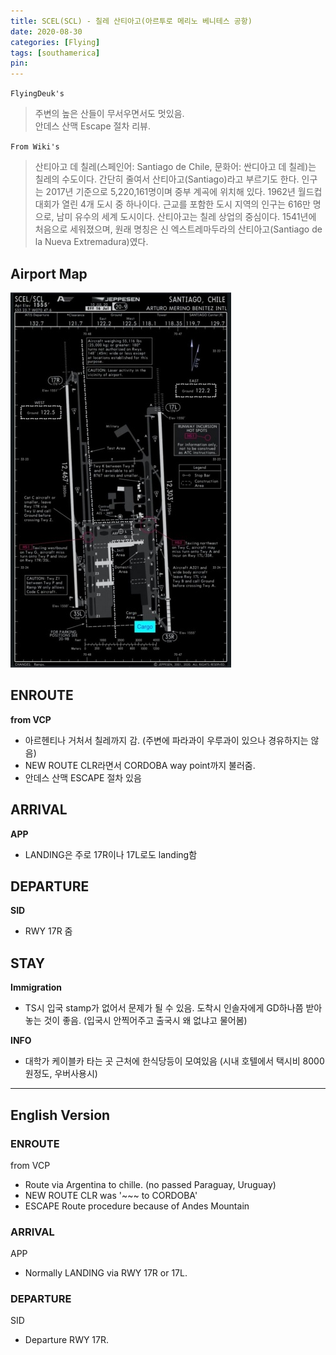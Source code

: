 ```yaml
---
title: SCEL(SCL) - 칠레 산티아고(아르투로 메리노 베니테스 공항)
date: 2020-08-30
categories: [Flying]
tags: [southamerica]
pin:
---
```

`FlyingDeuk's`
>주변의 높은 산들이 무서우면서도 멋있음. <br>
안데스 산맥 Escape 절차 리뷰.

`From Wiki's`
>산티아고 데 칠레(스페인어: Santiago de Chile, 문화어: 싼디아고 데 칠레)는 칠레의 수도이다. 간단히 줄여서 산티아고(Santiago)라고 부르기도 한다. 인구는 2017년 기준으로 5,220,161명이며 중부 계곡에 위치해 있다. 1962년 월드컵 대회가 열린 4개 도시 중 하나이다. 근교를 포함한 도시 지역의 인구는 616만 명으로, 남미 유수의 세계 도시이다.
산티아고는 칠레 상업의 중심이다.
1541년에 처음으로 세워졌으며, 원래 명칭은 신 엑스트레마두라의 산티아고(Santiago de la Nueva Extremadura)였다.

## Airport Map
![scl](/img/flying/airport/scl_ap.jpg)

## ENROUTE
**from VCP**
- 아르헨티나 거처서 칠레까지 감. (주변에 파라과이 우루과이 있으나 경유하지는 않음)
- NEW ROUTE CLR라면서 CORDOBA way point까지 불러줌.
- 안데스 산맥 ESCAPE 절차 있음

## ARRIVAL
**APP**
- LANDING은 주로 17R이나 17L로도 landing함


## DEPARTURE
**SID**
- RWY 17R 줌

## STAY
**Immigration**
- TS시 입국 stamp가 없어서 문제가 될 수 있음. 도착시 인솔자에게 GD하나쯤 받아놓는 것이 좋음. (입국시 안찍어주고 출국시 왜 없냐고 물어봄)

**INFO**
- 대학가 케이블카 타는 곳 근처에 한식당등이 모여있음 (시내 호텔에서 택시비 8000원정도, 우버사용시)


---------
## English Version

### ENROUTE
from VCP
- Route via Argentina to chille. (no passed Paraguay, Uruguay)
- NEW ROUTE CLR was '~~~ to CORDOBA'
- ESCAPE Route procedure because of Andes Mountain

### ARRIVAL
APP
- Normally LANDING via RWY 17R or 17L.

### DEPARTURE
SID
- Departure RWY 17R.
